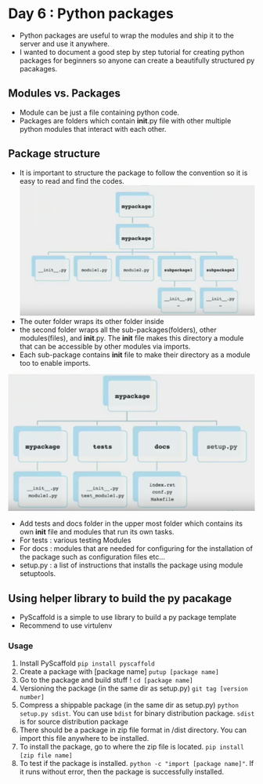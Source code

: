 # Day 6 : Python packages
- Python packages are useful to wrap the modules and ship it to the server and use it anywhere.
- I wanted to document a good step by step tutorial for creating python packages for beginners so anyone can create a beautifully structured py pacakages.

## Modules vs. Packages
- Module can be just a file containing python code.
- Packages are folders which contain __init__.py file with other multiple python modules that interact with each other.

## Package structure
- It is important to structure the package to follow the convention so it is easy to read and find the codes.
![Package Structure1](images/package_structure1.png)
- The outer folder wraps its other folder inside
- the second folder wraps all the sub-packages(folders), other modules(files), and __init__.py. The __init__ file makes this directory a module that can be accessible by other modules via imports.
- Each sub-package contains __init__ file to make their directory as a module too to enable imports.

![Package Structure2](images/package_structure2.png)
- Add tests and docs folder in the upper most folder which contains its own __init__ file and modules that run its own tasks.
- For tests : various testing Modules
- For docs : modules that are needed for configuring for the installation of the package such as configuration files etc...
- setup.py : a list of instructions that installs the package using module setuptools.


## Using helper library to build the py pacakage
- PyScaffold is a simple to use library to build a py package template
- Recommend to use virtulenv
### Usage
1. Install PyScaffold `pip install pyscaffold`
2. Create a package with [package name] `putup [package name]`
3. Go to the package and build stuff ! `cd [package name]`
4. Versioning the package (in the same dir as setup.py) `git tag [version number]`
5. Compress a shippable package (in the same dir as setup.py) `python setup.py sdist`. You can use `bdist` for binary distribution package. `sdist` is for source distribution package
6. There should be a package in zip file format in /dist directory. You can import this file anywhere to be installed.
7. To install the package, go to where the zip file is located. `pip install [zip file name]`
8. To test if the package is installed. `python -c "import [package name]"`. If it runs without error, then the package is successfully installed.
